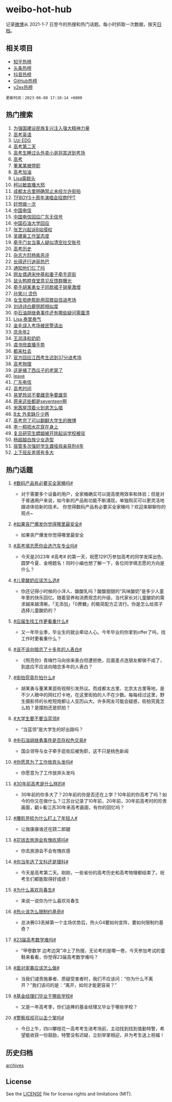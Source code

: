 # weibo-hot-hub

记录[微博](https://www.weibo.com)从 2021-1-7 日至今的热搜和热门话题。每小时抓取一次数据，按天[归档](archives)。

## 相关项目

- [知乎热榜](https://github.com/lonnyzhang423/zhihu-hot-hub)
- [头条热榜](https://github.com/lonnyzhang423/toutiao-hot-hub)
- [抖音热榜](https://github.com/lonnyzhang423/douyin-hot-hub)
- [GitHub热榜](https://github.com/lonnyzhang423/github-hot-hub)
- [v2ex热榜](https://github.com/lonnyzhang423/v2ex-hot-hub)


`更新时间：2023-06-08 17:10:14 +0800`

## 热门搜索

1. [为强国建设民族复兴注入强大精神力量](https://m.weibo.cn/search?containerid=100103type%3D1%26t%3D10%26q%3D%23%E4%B8%BA%E5%BC%BA%E5%9B%BD%E5%BB%BA%E8%AE%BE%E6%B0%91%E6%97%8F%E5%A4%8D%E5%85%B4%E6%B3%A8%E5%85%A5%E5%BC%BA%E5%A4%A7%E7%B2%BE%E7%A5%9E%E5%8A%9B%E9%87%8F%23&stream_entry_id=51&isnewpage=1&extparam=seat%3D1%26pos%3D0%26dgr%3D0%26cate%3D10103%26c_type%3D51%26stream_entry_id%3D51%26filter_type%3Drealtimehot%26display_time%3D1686215412%26pre_seqid%3D168621541287406413188&luicode=10000011&lfid=106003type%253D25%2526t%253D3%2526disable_hot%253D1%2526filter_type%253Drealtimehot)
1. [高考英语](https://m.weibo.cn/search?containerid=100103type%3D1%26t%3D10%26q%3D%E9%AB%98%E8%80%83%E8%8B%B1%E8%AF%AD&stream_entry_id=31&isnewpage=1&extparam=seat%3D1%26realpos%3D1%26band_rank%3D1%26cate%3D5001%26stream_entry_id%3D31%26dgr%3D0%26lcate%3D5001%26pos%3D0%26q%3D%25E9%25AB%2598%25E8%2580%2583%25E8%258B%25B1%25E8%25AF%25AD%26flag%3D1%26filter_type%3Drealtimehot%26c_type%3D31%26display_time%3D1686215412%26pre_seqid%3D168621541287406413188&luicode=10000011&lfid=106003type%253D25%2526t%253D3%2526disable_hot%253D1%2526filter_type%253Drealtimehot)
1. [Uzi EDG](https://m.weibo.cn/search?containerid=100103type%3D1%26t%3D10%26q%3DUzi+EDG&stream_entry_id=31&isnewpage=1&extparam=seat%3D1%26realpos%3D2%26band_rank%3D2%26cate%3D5001%26stream_entry_id%3D31%26dgr%3D0%26lcate%3D5001%26pos%3D1%26q%3DUzi%2520EDG%26flag%3D1%26filter_type%3Drealtimehot%26c_type%3D31%26display_time%3D1686215412%26pre_seqid%3D168621541287406413188&luicode=10000011&lfid=106003type%253D25%2526t%253D3%2526disable_hot%253D1%2526filter_type%253Drealtimehot)
1. [高考第二天](https://m.weibo.cn/search?containerid=100103type%3D1%26t%3D10%26q%3D%23%E9%AB%98%E8%80%83%E7%AC%AC%E4%BA%8C%E5%A4%A9%23&stream_entry_id=31&isnewpage=1&extparam=seat%3D1%26realpos%3D3%26band_rank%3D3%26cate%3D5001%26stream_entry_id%3D31%26dgr%3D0%26lcate%3D5001%26pos%3D2%26q%3D%2523%25E9%25AB%2598%25E8%2580%2583%25E7%25AC%25AC%25E4%25BA%258C%25E5%25A4%25A9%2523%26flag%3D16%26filter_type%3Drealtimehot%26c_type%3D31%26display_time%3D1686215412%26pre_seqid%3D168621541287406413188&luicode=10000011&lfid=106003type%253D25%2526t%253D3%2526disable_hot%253D1%2526filter_type%253Drealtimehot)
1. [高考生睡过头外卖小哥将其送到考场](https://m.weibo.cn/search?containerid=100103type%3D1%26t%3D10%26q%3D%23%E9%AB%98%E8%80%83%E7%94%9F%E7%9D%A1%E8%BF%87%E5%A4%B4%E5%A4%96%E5%8D%96%E5%B0%8F%E5%93%A5%E5%B0%86%E5%85%B6%E9%80%81%E5%88%B0%E8%80%83%E5%9C%BA%23&stream_entry_id=31&isnewpage=1&extparam=seat%3D1%26realpos%3D4%26band_rank%3D4%26cate%3D5001%26stream_entry_id%3D31%26dgr%3D0%26lcate%3D5001%26pos%3D3%26q%3D%2523%25E9%25AB%2598%25E8%2580%2583%25E7%2594%259F%25E7%259D%25A1%25E8%25BF%2587%25E5%25A4%25B4%25E5%25A4%2596%25E5%258D%2596%25E5%25B0%258F%25E5%2593%25A5%25E5%25B0%2586%25E5%2585%25B6%25E9%2580%2581%25E5%2588%25B0%25E8%2580%2583%25E5%259C%25BA%2523%26flag%3D0%26filter_type%3Drealtimehot%26c_type%3D31%26display_time%3D1686215412%26pre_seqid%3D168621541287406413188&luicode=10000011&lfid=106003type%253D25%2526t%253D3%2526disable_hot%253D1%2526filter_type%253Drealtimehot)
1. [高考](https://m.weibo.cn/search?containerid=100103type%3D1%26t%3D10%26q%3D%E9%AB%98%E8%80%83&stream_entry_id=31&isnewpage=1&extparam=seat%3D1%26realpos%3D5%26band_rank%3D5%26cate%3D5001%26stream_entry_id%3D31%26dgr%3D0%26lcate%3D5001%26pos%3D4%26q%3D%25E9%25AB%2598%25E8%2580%2583%26flag%3D0%26filter_type%3Drealtimehot%26c_type%3D31%26display_time%3D1686215412%26pre_seqid%3D168621541287406413188&luicode=10000011&lfid=106003type%253D25%2526t%253D3%2526disable_hot%253D1%2526filter_type%253Drealtimehot)
1. [董某某被停职](https://m.weibo.cn/search?containerid=100103type%3D1%26t%3D10%26q%3D%23%E8%91%A3%E6%9F%90%E6%9F%90%E8%A2%AB%E5%81%9C%E8%81%8C%23&stream_entry_id=31&isnewpage=1&extparam=seat%3D1%26realpos%3D6%26band_rank%3D6%26cate%3D5001%26stream_entry_id%3D31%26dgr%3D0%26lcate%3D5001%26pos%3D5%26q%3D%2523%25E8%2591%25A3%25E6%259F%2590%25E6%259F%2590%25E8%25A2%25AB%25E5%2581%259C%25E8%2581%258C%2523%26flag%3D16%26filter_type%3Drealtimehot%26c_type%3D31%26display_time%3D1686215412%26pre_seqid%3D168621541287406413188&luicode=10000011&lfid=106003type%253D25%2526t%253D3%2526disable_hot%253D1%2526filter_type%253Drealtimehot)
1. [高考加油](https://m.weibo.cn/search?containerid=100103type%3D1%26t%3D10%26q%3D%23%E9%AB%98%E8%80%83%E5%8A%A0%E6%B2%B9%23&stream_entry_id=31&isnewpage=1&extparam=seat%3D1%26pos%3D6%26band_rank%3D7%26cate%3D5001%26topic_ad%3D1%26dgr%3D0%26filter_type%3Drealtimehot%26lcate%3D5001%26is_ad_pos%3D1%26c_type%3D31%26adid%3D191757%26q%3D%2523%25E9%25AB%2598%25E8%2580%2583%25E5%258A%25A0%25E6%25B2%25B9%2523%26stream_entry_id%3D31%26display_time%3D1686215412%26pre_seqid%3D168621541287406413188&luicode=10000011&lfid=106003type%253D25%2526t%253D3%2526disable_hot%253D1%2526filter_type%253Drealtimehot)
1. [Lisa露额头](https://m.weibo.cn/search?containerid=100103type%3D1%26t%3D10%26q%3DLisa%E9%9C%B2%E9%A2%9D%E5%A4%B4&stream_entry_id=31&isnewpage=1&extparam=seat%3D1%26realpos%3D7%26band_rank%3D7%26cate%3D5001%26stream_entry_id%3D31%26dgr%3D0%26lcate%3D5001%26pos%3D7%26q%3DLisa%25E9%259C%25B2%25E9%25A2%259D%25E5%25A4%25B4%26flag%3D2%26filter_type%3Drealtimehot%26c_type%3D31%26display_time%3D1686215412%26pre_seqid%3D168621541287406413188&luicode=10000011&lfid=106003type%253D25%2526t%253D3%2526disable_hot%253D1%2526filter_type%253Drealtimehot)
1. [柯以敏直播大怒](https://m.weibo.cn/search?containerid=100103type%3D1%26t%3D10%26q%3D%23%E6%9F%AF%E4%BB%A5%E6%95%8F%E7%9B%B4%E6%92%AD%E5%A4%A7%E6%80%92%23&stream_entry_id=31&isnewpage=1&extparam=seat%3D1%26realpos%3D8%26band_rank%3D8%26cate%3D5001%26stream_entry_id%3D31%26dgr%3D0%26lcate%3D5001%26pos%3D8%26q%3D%2523%25E6%259F%25AF%25E4%25BB%25A5%25E6%2595%258F%25E7%259B%25B4%25E6%2592%25AD%25E5%25A4%25A7%25E6%2580%2592%2523%26flag%3D2%26filter_type%3Drealtimehot%26c_type%3D31%26display_time%3D1686215412%26pre_seqid%3D168621541287406413188&luicode=10000011&lfid=106003type%253D25%2526t%253D3%2526disable_hot%253D1%2526filter_type%253Drealtimehot)
1. [成都太古里明确禁止未经允许街拍](https://m.weibo.cn/search?containerid=100103type%3D1%26t%3D10%26q%3D%23%E6%88%90%E9%83%BD%E5%A4%AA%E5%8F%A4%E9%87%8C%E6%98%8E%E7%A1%AE%E7%A6%81%E6%AD%A2%E6%9C%AA%E7%BB%8F%E5%85%81%E8%AE%B8%E8%A1%97%E6%8B%8D%23&stream_entry_id=31&isnewpage=1&extparam=seat%3D1%26realpos%3D9%26band_rank%3D9%26cate%3D5001%26stream_entry_id%3D31%26dgr%3D0%26lcate%3D5001%26pos%3D9%26q%3D%2523%25E6%2588%2590%25E9%2583%25BD%25E5%25A4%25AA%25E5%258F%25A4%25E9%2587%258C%25E6%2598%258E%25E7%25A1%25AE%25E7%25A6%2581%25E6%25AD%25A2%25E6%259C%25AA%25E7%25BB%258F%25E5%2585%2581%25E8%25AE%25B8%25E8%25A1%2597%25E6%258B%258D%2523%26flag%3D2%26filter_type%3Drealtimehot%26c_type%3D31%26display_time%3D1686215412%26pre_seqid%3D168621541287406413188&luicode=10000011&lfid=106003type%253D25%2526t%253D3%2526disable_hot%253D1%2526filter_type%253Drealtimehot)
1. [TFBOYS十周年演唱会招商PPT](https://m.weibo.cn/search?containerid=100103type%3D1%26t%3D10%26q%3D%23TFBOYS%E5%8D%81%E5%91%A8%E5%B9%B4%E6%BC%94%E5%94%B1%E4%BC%9A%E6%8B%9B%E5%95%86PPT%23&stream_entry_id=31&isnewpage=1&extparam=seat%3D1%26realpos%3D10%26band_rank%3D10%26cate%3D5001%26stream_entry_id%3D31%26dgr%3D0%26lcate%3D5001%26pos%3D10%26q%3D%2523TFBOYS%25E5%258D%2581%25E5%2591%25A8%25E5%25B9%25B4%25E6%25BC%2594%25E5%2594%25B1%25E4%25BC%259A%25E6%258B%259B%25E5%2595%2586PPT%2523%26flag%3D2%26filter_type%3Drealtimehot%26c_type%3D31%26display_time%3D1686215412%26pre_seqid%3D168621541287406413188&luicode=10000011&lfid=106003type%253D25%2526t%253D3%2526disable_hot%253D1%2526filter_type%253Drealtimehot)
1. [好想做一次](https://m.weibo.cn/search?containerid=100103type%3D1%26t%3D10%26q%3D%E5%A5%BD%E6%83%B3%E5%81%9A%E4%B8%80%E6%AC%A1&stream_entry_id=31&isnewpage=1&extparam=seat%3D1%26realpos%3D11%26band_rank%3D11%26cate%3D5001%26stream_entry_id%3D31%26dgr%3D0%26lcate%3D5001%26pos%3D11%26q%3D%25E5%25A5%25BD%25E6%2583%25B3%25E5%2581%259A%25E4%25B8%2580%25E6%25AC%25A1%26flag%3D1%26filter_type%3Drealtimehot%26c_type%3D31%26display_time%3D1686215412%26pre_seqid%3D168621541287406413188&luicode=10000011&lfid=106003type%253D25%2526t%253D3%2526disable_hot%253D1%2526filter_type%253Drealtimehot)
1. [中国电信](https://m.weibo.cn/search?containerid=100103type%3D1%26t%3D10%26q%3D%E4%B8%AD%E5%9B%BD%E7%94%B5%E4%BF%A1&stream_entry_id=31&isnewpage=1&extparam=seat%3D1%26realpos%3D12%26band_rank%3D12%26cate%3D5001%26stream_entry_id%3D31%26dgr%3D0%26lcate%3D5001%26pos%3D12%26q%3D%25E4%25B8%25AD%25E5%259B%25BD%25E7%2594%25B5%25E4%25BF%25A1%26flag%3D2%26filter_type%3Drealtimehot%26c_type%3D31%26display_time%3D1686215412%26pre_seqid%3D168621541287406413188&luicode=10000011&lfid=106003type%253D25%2526t%253D3%2526disable_hot%253D1%2526filter_type%253Drealtimehot)
1. [中国电信回应广东无信号](https://m.weibo.cn/search?containerid=100103type%3D1%26t%3D10%26q%3D%23%E4%B8%AD%E5%9B%BD%E7%94%B5%E4%BF%A1%E5%9B%9E%E5%BA%94%E5%B9%BF%E4%B8%9C%E6%97%A0%E4%BF%A1%E5%8F%B7%23&stream_entry_id=31&isnewpage=1&extparam=seat%3D1%26realpos%3D13%26band_rank%3D13%26cate%3D5001%26stream_entry_id%3D31%26dgr%3D0%26lcate%3D5001%26pos%3D13%26q%3D%2523%25E4%25B8%25AD%25E5%259B%25BD%25E7%2594%25B5%25E4%25BF%25A1%25E5%259B%259E%25E5%25BA%2594%25E5%25B9%25BF%25E4%25B8%259C%25E6%2597%25A0%25E4%25BF%25A1%25E5%258F%25B7%2523%26flag%3D1%26filter_type%3Drealtimehot%26c_type%3D31%26display_time%3D1686215412%26pre_seqid%3D168621541287406413188&luicode=10000011&lfid=106003type%253D25%2526t%253D3%2526disable_hot%253D1%2526filter_type%253Drealtimehot)
1. [中国石油大学回应](https://m.weibo.cn/search?containerid=100103type%3D1%26t%3D10%26q%3D%23%E4%B8%AD%E5%9B%BD%E7%9F%B3%E6%B2%B9%E5%A4%A7%E5%AD%A6%E5%9B%9E%E5%BA%94%23&stream_entry_id=31&isnewpage=1&extparam=seat%3D1%26realpos%3D14%26band_rank%3D14%26cate%3D5001%26stream_entry_id%3D31%26dgr%3D0%26lcate%3D5001%26pos%3D14%26q%3D%2523%25E4%25B8%25AD%25E5%259B%25BD%25E7%259F%25B3%25E6%25B2%25B9%25E5%25A4%25A7%25E5%25AD%25A6%25E5%259B%259E%25E5%25BA%2594%2523%26flag%3D0%26filter_type%3Drealtimehot%26c_type%3D31%26display_time%3D1686215412%26pre_seqid%3D168621541287406413188&luicode=10000011&lfid=106003type%253D25%2526t%253D3%2526disable_hot%253D1%2526filter_type%253Drealtimehot)
1. [张艺兴起诉B站侵权](https://m.weibo.cn/search?containerid=100103type%3D1%26t%3D10%26q%3D%23%E5%BC%A0%E8%89%BA%E5%85%B4%E8%B5%B7%E8%AF%89B%E7%AB%99%E4%BE%B5%E6%9D%83%23&stream_entry_id=31&isnewpage=1&extparam=seat%3D1%26realpos%3D15%26band_rank%3D15%26cate%3D5001%26stream_entry_id%3D31%26dgr%3D0%26lcate%3D5001%26pos%3D15%26q%3D%2523%25E5%25BC%25A0%25E8%2589%25BA%25E5%2585%25B4%25E8%25B5%25B7%25E8%25AF%2589B%25E7%25AB%2599%25E4%25BE%25B5%25E6%259D%2583%2523%26flag%3D0%26filter_type%3Drealtimehot%26c_type%3D31%26display_time%3D1686215412%26pre_seqid%3D168621541287406413188&luicode=10000011&lfid=106003type%253D25%2526t%253D3%2526disable_hot%253D1%2526filter_type%253Drealtimehot)
1. [吴建豪工作室态度](https://m.weibo.cn/search?containerid=100103type%3D1%26t%3D10%26q%3D%23%E5%90%B4%E5%BB%BA%E8%B1%AA%E5%B7%A5%E4%BD%9C%E5%AE%A4%E6%80%81%E5%BA%A6%23&stream_entry_id=31&isnewpage=1&extparam=seat%3D1%26realpos%3D16%26band_rank%3D16%26cate%3D5001%26stream_entry_id%3D31%26dgr%3D0%26lcate%3D5001%26pos%3D16%26q%3D%2523%25E5%2590%25B4%25E5%25BB%25BA%25E8%25B1%25AA%25E5%25B7%25A5%25E4%25BD%259C%25E5%25AE%25A4%25E6%2580%2581%25E5%25BA%25A6%2523%26flag%3D2%26filter_type%3Drealtimehot%26c_type%3D31%26display_time%3D1686215412%26pre_seqid%3D168621541287406413188&luicode=10000011&lfid=106003type%253D25%2526t%253D3%2526disable_hot%253D1%2526filter_type%253Drealtimehot)
1. [牵手门女当事人疑似清空社交账号](https://m.weibo.cn/search?containerid=100103type%3D1%26t%3D10%26q%3D%23%E7%89%B5%E6%89%8B%E9%97%A8%E5%A5%B3%E5%BD%93%E4%BA%8B%E4%BA%BA%E7%96%91%E4%BC%BC%E6%B8%85%E7%A9%BA%E7%A4%BE%E4%BA%A4%E8%B4%A6%E5%8F%B7%23&stream_entry_id=31&isnewpage=1&extparam=seat%3D1%26realpos%3D17%26band_rank%3D17%26cate%3D5001%26stream_entry_id%3D31%26dgr%3D0%26lcate%3D5001%26pos%3D17%26q%3D%2523%25E7%2589%25B5%25E6%2589%258B%25E9%2597%25A8%25E5%25A5%25B3%25E5%25BD%2593%25E4%25BA%258B%25E4%25BA%25BA%25E7%2596%2591%25E4%25BC%25BC%25E6%25B8%2585%25E7%25A9%25BA%25E7%25A4%25BE%25E4%25BA%25A4%25E8%25B4%25A6%25E5%258F%25B7%2523%26flag%3D1%26filter_type%3Drealtimehot%26c_type%3D31%26display_time%3D1686215412%26pre_seqid%3D168621541287406413188&luicode=10000011&lfid=106003type%253D25%2526t%253D3%2526disable_hot%253D1%2526filter_type%253Drealtimehot)
1. [高考历史](https://m.weibo.cn/search?containerid=100103type%3D1%26t%3D10%26q%3D%E9%AB%98%E8%80%83%E5%8E%86%E5%8F%B2&stream_entry_id=31&isnewpage=1&extparam=seat%3D1%26realpos%3D18%26band_rank%3D18%26cate%3D5001%26stream_entry_id%3D31%26dgr%3D0%26lcate%3D5001%26pos%3D18%26q%3D%25E9%25AB%2598%25E8%2580%2583%25E5%258E%2586%25E5%258F%25B2%26flag%3D2%26filter_type%3Drealtimehot%26c_type%3D31%26display_time%3D1686215412%26pre_seqid%3D168621541287406413188&luicode=10000011&lfid=106003type%253D25%2526t%253D3%2526disable_hot%253D1%2526filter_type%253Drealtimehot)
1. [杂志方怼杨紫恶评](https://m.weibo.cn/search?containerid=100103type%3D1%26t%3D10%26q%3D%23%E6%9D%82%E5%BF%97%E6%96%B9%E6%80%BC%E6%9D%A8%E7%B4%AB%E6%81%B6%E8%AF%84%23&stream_entry_id=31&isnewpage=1&extparam=seat%3D1%26realpos%3D19%26band_rank%3D19%26cate%3D5001%26stream_entry_id%3D31%26dgr%3D0%26lcate%3D5001%26pos%3D19%26q%3D%2523%25E6%259D%2582%25E5%25BF%2597%25E6%2596%25B9%25E6%2580%25BC%25E6%259D%25A8%25E7%25B4%25AB%25E6%2581%25B6%25E8%25AF%2584%2523%26flag%3D1%26filter_type%3Drealtimehot%26c_type%3D31%26display_time%3D1686215412%26pre_seqid%3D168621541287406413188&luicode=10000011&lfid=106003type%253D25%2526t%253D3%2526disable_hot%253D1%2526filter_type%253Drealtimehot)
1. [长得还行迪丽热巴](https://m.weibo.cn/search?containerid=100103type%3D1%26t%3D10%26q%3D%23%E9%95%BF%E5%BE%97%E8%BF%98%E8%A1%8C%E8%BF%AA%E4%B8%BD%E7%83%AD%E5%B7%B4%23&stream_entry_id=31&isnewpage=1&extparam=seat%3D1%26realpos%3D20%26band_rank%3D20%26cate%3D5001%26stream_entry_id%3D31%26dgr%3D0%26lcate%3D5001%26pos%3D20%26q%3D%2523%25E9%2595%25BF%25E5%25BE%2597%25E8%25BF%2598%25E8%25A1%258C%25E8%25BF%25AA%25E4%25B8%25BD%25E7%2583%25AD%25E5%25B7%25B4%2523%26flag%3D2%26filter_type%3Drealtimehot%26c_type%3D31%26display_time%3D1686215412%26pre_seqid%3D168621541287406413188&luicode=10000011&lfid=106003type%253D25%2526t%253D3%2526disable_hot%253D1%2526filter_type%253Drealtimehot)
1. [通知他们仨了吗](https://m.weibo.cn/search?containerid=100103type%3D1%26t%3D10%26q%3D%23%E9%80%9A%E7%9F%A5%E4%BB%96%E4%BB%AC%E4%BB%A8%E4%BA%86%E5%90%97%23&stream_entry_id=31&isnewpage=1&extparam=seat%3D1%26realpos%3D21%26band_rank%3D21%26cate%3D5001%26stream_entry_id%3D31%26dgr%3D0%26lcate%3D5001%26pos%3D21%26q%3D%2523%25E9%2580%259A%25E7%259F%25A5%25E4%25BB%2596%25E4%25BB%25AC%25E4%25BB%25A8%25E4%25BA%2586%25E5%2590%2597%2523%26flag%3D1%26filter_type%3Drealtimehot%26c_type%3D31%26display_time%3D1686215412%26pre_seqid%3D168621541287406413188&luicode=10000011&lfid=106003type%253D25%2526t%253D3%2526disable_hot%253D1%2526filter_type%253Drealtimehot)
1. [网友偶遇宋仲基和妻子牵手逛街](https://m.weibo.cn/search?containerid=100103type%3D1%26t%3D10%26q%3D%23%E7%BD%91%E5%8F%8B%E5%81%B6%E9%81%87%E5%AE%8B%E4%BB%B2%E5%9F%BA%E5%92%8C%E5%A6%BB%E5%AD%90%E7%89%B5%E6%89%8B%E9%80%9B%E8%A1%97%23&stream_entry_id=31&isnewpage=1&extparam=seat%3D1%26realpos%3D22%26band_rank%3D22%26cate%3D5001%26stream_entry_id%3D31%26dgr%3D0%26lcate%3D5001%26pos%3D22%26q%3D%2523%25E7%25BD%2591%25E5%258F%258B%25E5%2581%25B6%25E9%2581%2587%25E5%25AE%258B%25E4%25BB%25B2%25E5%259F%25BA%25E5%2592%258C%25E5%25A6%25BB%25E5%25AD%2590%25E7%2589%25B5%25E6%2589%258B%25E9%2580%259B%25E8%25A1%2597%2523%26flag%3D0%26filter_type%3Drealtimehot%26c_type%3D31%26display_time%3D1686215412%26pre_seqid%3D168621541287406413188&luicode=10000011&lfid=106003type%253D25%2526t%253D3%2526disable_hot%253D1%2526filter_type%253Drealtimehot)
1. [鼠头鸭脖食堂意见反馈群曝光](https://m.weibo.cn/search?containerid=100103type%3D1%26t%3D10%26q%3D%23%E9%BC%A0%E5%A4%B4%E9%B8%AD%E8%84%96%E9%A3%9F%E5%A0%82%E6%84%8F%E8%A7%81%E5%8F%8D%E9%A6%88%E7%BE%A4%E6%9B%9D%E5%85%89%23&stream_entry_id=31&isnewpage=1&extparam=seat%3D1%26realpos%3D23%26band_rank%3D23%26cate%3D5001%26stream_entry_id%3D31%26dgr%3D0%26lcate%3D5001%26pos%3D23%26q%3D%2523%25E9%25BC%25A0%25E5%25A4%25B4%25E9%25B8%25AD%25E8%2584%2596%25E9%25A3%259F%25E5%25A0%2582%25E6%2584%258F%25E8%25A7%2581%25E5%258F%258D%25E9%25A6%2588%25E7%25BE%25A4%25E6%259B%259D%25E5%2585%2589%2523%26flag%3D0%26filter_type%3Drealtimehot%26c_type%3D31%26display_time%3D1686215412%26pre_seqid%3D168621541287406413188&luicode=10000011&lfid=106003type%253D25%2526t%253D3%2526disable_hot%253D1%2526filter_type%253Drealtimehot)
1. [牵手胡某勇女子同款裙子销量激增](https://m.weibo.cn/search?containerid=100103type%3D1%26t%3D10%26q%3D%23%E7%89%B5%E6%89%8B%E8%83%A1%E6%9F%90%E5%8B%87%E5%A5%B3%E5%AD%90%E5%90%8C%E6%AC%BE%E8%A3%99%E5%AD%90%E9%94%80%E9%87%8F%E6%BF%80%E5%A2%9E%23&stream_entry_id=31&isnewpage=1&extparam=seat%3D1%26realpos%3D24%26band_rank%3D24%26cate%3D5001%26stream_entry_id%3D31%26dgr%3D0%26lcate%3D5001%26pos%3D24%26q%3D%2523%25E7%2589%25B5%25E6%2589%258B%25E8%2583%25A1%25E6%259F%2590%25E5%258B%2587%25E5%25A5%25B3%25E5%25AD%2590%25E5%2590%258C%25E6%25AC%25BE%25E8%25A3%2599%25E5%25AD%2590%25E9%2594%2580%25E9%2587%258F%25E6%25BF%2580%25E5%25A2%259E%2523%26flag%3D0%26filter_type%3Drealtimehot%26c_type%3D31%26display_time%3D1686215412%26pre_seqid%3D168621541287406413188&luicode=10000011&lfid=106003type%253D25%2526t%253D3%2526disable_hot%253D1%2526filter_type%253Drealtimehot)
1. [孙笑川 烫伤](https://m.weibo.cn/search?containerid=100103type%3D1%26t%3D10%26q%3D%E5%AD%99%E7%AC%91%E5%B7%9D+%E7%83%AB%E4%BC%A4&stream_entry_id=31&isnewpage=1&extparam=seat%3D1%26realpos%3D25%26band_rank%3D25%26cate%3D5001%26stream_entry_id%3D31%26dgr%3D0%26lcate%3D5001%26pos%3D25%26q%3D%25E5%25AD%2599%25E7%25AC%2591%25E5%25B7%259D%2520%25E7%2583%25AB%25E4%25BC%25A4%26flag%3D1%26filter_type%3Drealtimehot%26c_type%3D31%26display_time%3D1686215412%26pre_seqid%3D168621541287406413188&luicode=10000011&lfid=106003type%253D25%2526t%253D3%2526disable_hot%253D1%2526filter_type%253Drealtimehot)
1. [女生拒绝帮助用双膝自信进考场](https://m.weibo.cn/search?containerid=100103type%3D1%26t%3D10%26q%3D%23%E5%A5%B3%E7%94%9F%E6%8B%92%E7%BB%9D%E5%B8%AE%E5%8A%A9%E7%94%A8%E5%8F%8C%E8%86%9D%E8%87%AA%E4%BF%A1%E8%BF%9B%E8%80%83%E5%9C%BA%23&stream_entry_id=31&isnewpage=1&extparam=seat%3D1%26realpos%3D26%26band_rank%3D26%26cate%3D5001%26stream_entry_id%3D31%26dgr%3D0%26lcate%3D5001%26pos%3D26%26q%3D%2523%25E5%25A5%25B3%25E7%2594%259F%25E6%258B%2592%25E7%25BB%259D%25E5%25B8%25AE%25E5%258A%25A9%25E7%2594%25A8%25E5%258F%258C%25E8%2586%259D%25E8%2587%25AA%25E4%25BF%25A1%25E8%25BF%259B%25E8%2580%2583%25E5%259C%25BA%2523%26flag%3D1%26filter_type%3Drealtimehot%26c_type%3D31%26display_time%3D1686215412%26pre_seqid%3D168621541287406413188&luicode=10000011&lfid=106003type%253D25%2526t%253D3%2526disable_hot%253D1%2526filter_type%253Drealtimehot)
1. [刘诗诗白鹿侧颜相似度](https://m.weibo.cn/search?containerid=100103type%3D1%26t%3D10%26q%3D%23%E5%88%98%E8%AF%97%E8%AF%97%E7%99%BD%E9%B9%BF%E4%BE%A7%E9%A2%9C%E7%9B%B8%E4%BC%BC%E5%BA%A6%23&stream_entry_id=31&isnewpage=1&extparam=seat%3D1%26realpos%3D27%26band_rank%3D27%26cate%3D5001%26stream_entry_id%3D31%26dgr%3D0%26lcate%3D5001%26pos%3D27%26q%3D%2523%25E5%2588%2598%25E8%25AF%2597%25E8%25AF%2597%25E7%2599%25BD%25E9%25B9%25BF%25E4%25BE%25A7%25E9%25A2%259C%25E7%259B%25B8%25E4%25BC%25BC%25E5%25BA%25A6%2523%26flag%3D1%26filter_type%3Drealtimehot%26c_type%3D31%26display_time%3D1686215412%26pre_seqid%3D168621541287406413188&luicode=10000011&lfid=106003type%253D25%2526t%253D3%2526disable_hot%253D1%2526filter_type%253Drealtimehot)
1. [中石油胡继勇事件还有哪些疑问需厘清](https://m.weibo.cn/search?containerid=100103type%3D1%26t%3D10%26q%3D%23%E4%B8%AD%E7%9F%B3%E6%B2%B9%E8%83%A1%E7%BB%A7%E5%8B%87%E4%BA%8B%E4%BB%B6%E8%BF%98%E6%9C%89%E5%93%AA%E4%BA%9B%E7%96%91%E9%97%AE%E9%9C%80%E5%8E%98%E6%B8%85%23&stream_entry_id=31&isnewpage=1&extparam=seat%3D1%26realpos%3D28%26band_rank%3D28%26cate%3D5001%26stream_entry_id%3D31%26dgr%3D0%26lcate%3D5001%26pos%3D28%26q%3D%2523%25E4%25B8%25AD%25E7%259F%25B3%25E6%25B2%25B9%25E8%2583%25A1%25E7%25BB%25A7%25E5%258B%2587%25E4%25BA%258B%25E4%25BB%25B6%25E8%25BF%2598%25E6%259C%2589%25E5%2593%25AA%25E4%25BA%259B%25E7%2596%2591%25E9%2597%25AE%25E9%259C%2580%25E5%258E%2598%25E6%25B8%2585%2523%26flag%3D1%26filter_type%3Drealtimehot%26c_type%3D31%26display_time%3D1686215412%26pre_seqid%3D168621541287406413188&luicode=10000011&lfid=106003type%253D25%2526t%253D3%2526disable_hot%253D1%2526filter_type%253Drealtimehot)
1. [Lisa 泰里泰气](https://m.weibo.cn/search?containerid=100103type%3D1%26t%3D10%26q%3DLisa+%E6%B3%B0%E9%87%8C%E6%B3%B0%E6%B0%94&stream_entry_id=31&isnewpage=1&extparam=seat%3D1%26realpos%3D29%26band_rank%3D29%26cate%3D5001%26stream_entry_id%3D31%26dgr%3D0%26lcate%3D5001%26pos%3D29%26q%3DLisa%2520%25E6%25B3%25B0%25E9%2587%258C%25E6%25B3%25B0%25E6%25B0%2594%26flag%3D1%26filter_type%3Drealtimehot%26c_type%3D31%26display_time%3D1686215412%26pre_seqid%3D168621541287406413188&luicode=10000011&lfid=106003type%253D25%2526t%253D3%2526disable_hot%253D1%2526filter_type%253Drealtimehot)
1. [金毛误入考场被民警请出](https://m.weibo.cn/search?containerid=100103type%3D1%26t%3D10%26q%3D%23%E9%87%91%E6%AF%9B%E8%AF%AF%E5%85%A5%E8%80%83%E5%9C%BA%E8%A2%AB%E6%B0%91%E8%AD%A6%E8%AF%B7%E5%87%BA%23&stream_entry_id=31&isnewpage=1&extparam=seat%3D1%26realpos%3D30%26band_rank%3D30%26cate%3D5001%26stream_entry_id%3D31%26dgr%3D0%26lcate%3D5001%26pos%3D30%26q%3D%2523%25E9%2587%2591%25E6%25AF%259B%25E8%25AF%25AF%25E5%2585%25A5%25E8%2580%2583%25E5%259C%25BA%25E8%25A2%25AB%25E6%25B0%2591%25E8%25AD%25A6%25E8%25AF%25B7%25E5%2587%25BA%2523%26flag%3D0%26filter_type%3Drealtimehot%26c_type%3D31%26display_time%3D1686215412%26pre_seqid%3D168621541287406413188&luicode=10000011&lfid=106003type%253D25%2526t%253D3%2526disable_hot%253D1%2526filter_type%253Drealtimehot)
1. [庆余年2](https://m.weibo.cn/search?containerid=100103type%3D1%26t%3D10%26q%3D%23%E5%BA%86%E4%BD%99%E5%B9%B42%23&stream_entry_id=31&isnewpage=1&extparam=seat%3D1%26realpos%3D31%26band_rank%3D31%26cate%3D5001%26stream_entry_id%3D31%26dgr%3D0%26lcate%3D5001%26pos%3D31%26q%3D%2523%25E5%25BA%2586%25E4%25BD%2599%25E5%25B9%25B42%2523%26flag%3D0%26filter_type%3Drealtimehot%26c_type%3D31%26display_time%3D1686215412%26pre_seqid%3D168621541287406413188&luicode=10000011&lfid=106003type%253D25%2526t%253D3%2526disable_hot%253D1%2526filter_type%253Drealtimehot)
1. [王润泽和奶奶](https://m.weibo.cn/search?containerid=100103type%3D1%26t%3D10%26q%3D%E7%8E%8B%E6%B6%A6%E6%B3%BD%E5%92%8C%E5%A5%B6%E5%A5%B6&stream_entry_id=31&isnewpage=1&extparam=seat%3D1%26realpos%3D32%26band_rank%3D32%26cate%3D5001%26stream_entry_id%3D31%26dgr%3D0%26lcate%3D5001%26pos%3D32%26q%3D%25E7%258E%258B%25E6%25B6%25A6%25E6%25B3%25BD%25E5%2592%258C%25E5%25A5%25B6%25E5%25A5%25B6%26flag%3D0%26filter_type%3Drealtimehot%26c_type%3D31%26display_time%3D1686215412%26pre_seqid%3D168621541287406413188&luicode=10000011&lfid=106003type%253D25%2526t%253D3%2526disable_hot%253D1%2526filter_type%253Drealtimehot)
1. [虞书欣直播手势](https://m.weibo.cn/search?containerid=100103type%3D1%26t%3D10%26q%3D%23%E8%99%9E%E4%B9%A6%E6%AC%A3%E7%9B%B4%E6%92%AD%E6%89%8B%E5%8A%BF%23&stream_entry_id=31&isnewpage=1&extparam=seat%3D1%26realpos%3D33%26band_rank%3D33%26cate%3D5001%26stream_entry_id%3D31%26dgr%3D0%26lcate%3D5001%26pos%3D33%26q%3D%2523%25E8%2599%259E%25E4%25B9%25A6%25E6%25AC%25A3%25E7%259B%25B4%25E6%2592%25AD%25E6%2589%258B%25E5%258A%25BF%2523%26flag%3D0%26filter_type%3Drealtimehot%26c_type%3D31%26display_time%3D1686215412%26pre_seqid%3D168621541287406413188&luicode=10000011&lfid=106003type%253D25%2526t%253D3%2526disable_hot%253D1%2526filter_type%253Drealtimehot)
1. [都来杜去](https://m.weibo.cn/search?containerid=100103type%3D1%26t%3D10%26q%3D%E9%83%BD%E6%9D%A5%E6%9D%9C%E5%8E%BB&stream_entry_id=31&isnewpage=1&extparam=seat%3D1%26realpos%3D34%26band_rank%3D34%26cate%3D5001%26stream_entry_id%3D31%26dgr%3D0%26lcate%3D5001%26pos%3D34%26q%3D%25E9%2583%25BD%25E6%259D%25A5%25E6%259D%259C%25E5%258E%25BB%26flag%3D0%26filter_type%3Drealtimehot%26c_type%3D31%26display_time%3D1686215412%26pre_seqid%3D168621541287406413188&luicode=10000011&lfid=106003type%253D25%2526t%253D3%2526disable_hot%253D1%2526filter_type%253Drealtimehot)
1. [官方回应江西考生迟到37分进考场](https://m.weibo.cn/search?containerid=100103type%3D1%26t%3D10%26q%3D%23%E5%AE%98%E6%96%B9%E5%9B%9E%E5%BA%94%E6%B1%9F%E8%A5%BF%E8%80%83%E7%94%9F%E8%BF%9F%E5%88%B037%E5%88%86%E8%BF%9B%E8%80%83%E5%9C%BA%23&stream_entry_id=31&isnewpage=1&extparam=seat%3D1%26realpos%3D35%26band_rank%3D35%26cate%3D5001%26stream_entry_id%3D31%26dgr%3D0%26lcate%3D5001%26pos%3D35%26q%3D%2523%25E5%25AE%2598%25E6%2596%25B9%25E5%259B%259E%25E5%25BA%2594%25E6%25B1%259F%25E8%25A5%25BF%25E8%2580%2583%25E7%2594%259F%25E8%25BF%259F%25E5%2588%25B037%25E5%2588%2586%25E8%25BF%259B%25E8%2580%2583%25E5%259C%25BA%2523%26flag%3D0%26filter_type%3Drealtimehot%26c_type%3D31%26display_time%3D1686215412%26pre_seqid%3D168621541287406413188&luicode=10000011&lfid=106003type%253D25%2526t%253D3%2526disable_hot%253D1%2526filter_type%253Drealtimehot)
1. [高考物理](https://m.weibo.cn/search?containerid=100103type%3D1%26t%3D10%26q%3D%E9%AB%98%E8%80%83%E7%89%A9%E7%90%86&stream_entry_id=31&isnewpage=1&extparam=seat%3D1%26realpos%3D36%26band_rank%3D36%26cate%3D5001%26stream_entry_id%3D31%26dgr%3D0%26lcate%3D5001%26pos%3D36%26q%3D%25E9%25AB%2598%25E8%2580%2583%25E7%2589%25A9%25E7%2590%2586%26flag%3D0%26filter_type%3Drealtimehot%26c_type%3D31%26display_time%3D1686215412%26pre_seqid%3D168621541287406413188&luicode=10000011&lfid=106003type%253D25%2526t%253D3%2526disable_hot%253D1%2526filter_type%253Drealtimehot)
1. [这是捅了西瓜子的老窝了](https://m.weibo.cn/search?containerid=100103type%3D1%26t%3D10%26q%3D%23%E8%BF%99%E6%98%AF%E6%8D%85%E4%BA%86%E8%A5%BF%E7%93%9C%E5%AD%90%E7%9A%84%E8%80%81%E7%AA%9D%E4%BA%86%23&stream_entry_id=31&isnewpage=1&extparam=seat%3D1%26realpos%3D37%26band_rank%3D37%26cate%3D5001%26stream_entry_id%3D31%26dgr%3D0%26lcate%3D5001%26pos%3D37%26q%3D%2523%25E8%25BF%2599%25E6%2598%25AF%25E6%258D%2585%25E4%25BA%2586%25E8%25A5%25BF%25E7%2593%259C%25E5%25AD%2590%25E7%259A%2584%25E8%2580%2581%25E7%25AA%259D%25E4%25BA%2586%2523%26flag%3D1%26filter_type%3Drealtimehot%26c_type%3D31%26display_time%3D1686215412%26pre_seqid%3D168621541287406413188&luicode=10000011&lfid=106003type%253D25%2526t%253D3%2526disable_hot%253D1%2526filter_type%253Drealtimehot)
1. [leave](https://m.weibo.cn/search?containerid=100103type%3D1%26t%3D10%26q%3Dleave&stream_entry_id=31&isnewpage=1&extparam=seat%3D1%26realpos%3D38%26band_rank%3D38%26cate%3D5001%26stream_entry_id%3D31%26dgr%3D0%26lcate%3D5001%26pos%3D38%26q%3Dleave%26flag%3D1%26filter_type%3Drealtimehot%26c_type%3D31%26display_time%3D1686215412%26pre_seqid%3D168621541287406413188&luicode=10000011&lfid=106003type%253D25%2526t%253D3%2526disable_hot%253D1%2526filter_type%253Drealtimehot)
1. [广东电信](https://m.weibo.cn/search?containerid=100103type%3D1%26t%3D10%26q%3D%E5%B9%BF%E4%B8%9C%E7%94%B5%E4%BF%A1&stream_entry_id=31&isnewpage=1&extparam=seat%3D1%26realpos%3D39%26band_rank%3D39%26cate%3D5001%26stream_entry_id%3D31%26dgr%3D0%26lcate%3D5001%26pos%3D39%26q%3D%25E5%25B9%25BF%25E4%25B8%259C%25E7%2594%25B5%25E4%25BF%25A1%26flag%3D0%26filter_type%3Drealtimehot%26c_type%3D31%26display_time%3D1686215412%26pre_seqid%3D168621541287406413188&luicode=10000011&lfid=106003type%253D25%2526t%253D3%2526disable_hot%253D1%2526filter_type%253Drealtimehot)
1. [高考时间](https://m.weibo.cn/search?containerid=100103type%3D1%26t%3D10%26q%3D%E9%AB%98%E8%80%83%E6%97%B6%E9%97%B4&stream_entry_id=31&isnewpage=1&extparam=seat%3D1%26realpos%3D40%26band_rank%3D40%26cate%3D5001%26stream_entry_id%3D31%26dgr%3D0%26lcate%3D5001%26pos%3D40%26q%3D%25E9%25AB%2598%25E8%2580%2583%25E6%2597%25B6%25E9%2597%25B4%26flag%3D1%26filter_type%3Drealtimehot%26c_type%3D31%26display_time%3D1686215412%26pre_seqid%3D168621541287406413188&luicode=10000011&lfid=106003type%253D25%2526t%253D3%2526disable_hot%253D1%2526filter_type%253Drealtimehot)
1. [易梦玲说不要雌竞争要雄竞](https://m.weibo.cn/search?containerid=100103type%3D1%26t%3D10%26q%3D%23%E6%98%93%E6%A2%A6%E7%8E%B2%E8%AF%B4%E4%B8%8D%E8%A6%81%E9%9B%8C%E7%AB%9E%E4%BA%89%E8%A6%81%E9%9B%84%E7%AB%9E%23&stream_entry_id=31&isnewpage=1&extparam=seat%3D1%26realpos%3D41%26band_rank%3D41%26cate%3D5001%26stream_entry_id%3D31%26dgr%3D0%26lcate%3D5001%26pos%3D41%26q%3D%2523%25E6%2598%2593%25E6%25A2%25A6%25E7%258E%25B2%25E8%25AF%25B4%25E4%25B8%258D%25E8%25A6%2581%25E9%259B%258C%25E7%25AB%259E%25E4%25BA%2589%25E8%25A6%2581%25E9%259B%2584%25E7%25AB%259E%2523%26flag%3D1%26filter_type%3Drealtimehot%26c_type%3D31%26display_time%3D1686215412%26pre_seqid%3D168621541287406413188&luicode=10000011&lfid=106003type%253D25%2526t%253D3%2526disable_hot%253D1%2526filter_type%253Drealtimehot)
1. [原来这些都是seventeen啊](https://m.weibo.cn/search?containerid=100103type%3D1%26t%3D10%26q%3D%23%E5%8E%9F%E6%9D%A5%E8%BF%99%E4%BA%9B%E9%83%BD%E6%98%AFseventeen%E5%95%8A%23&stream_entry_id=31&isnewpage=1&extparam=seat%3D1%26realpos%3D42%26band_rank%3D42%26cate%3D5001%26stream_entry_id%3D31%26dgr%3D0%26lcate%3D5001%26pos%3D42%26q%3D%2523%25E5%258E%259F%25E6%259D%25A5%25E8%25BF%2599%25E4%25BA%259B%25E9%2583%25BD%25E6%2598%25AFseventeen%25E5%2595%258A%2523%26flag%3D1%26filter_type%3Drealtimehot%26c_type%3D31%26display_time%3D1686215412%26pre_seqid%3D168621541287406413188&luicode=10000011&lfid=106003type%253D25%2526t%253D3%2526disable_hot%253D1%2526filter_type%253Drealtimehot)
1. [宋茜屋顶着火到底怎么唱](https://m.weibo.cn/search?containerid=100103type%3D1%26t%3D10%26q%3D%23%E5%AE%8B%E8%8C%9C%E5%B1%8B%E9%A1%B6%E7%9D%80%E7%81%AB%E5%88%B0%E5%BA%95%E6%80%8E%E4%B9%88%E5%94%B1%23&stream_entry_id=31&isnewpage=1&extparam=seat%3D1%26realpos%3D43%26band_rank%3D43%26cate%3D5001%26stream_entry_id%3D31%26dgr%3D0%26lcate%3D5001%26pos%3D43%26q%3D%2523%25E5%25AE%258B%25E8%258C%259C%25E5%25B1%258B%25E9%25A1%25B6%25E7%259D%2580%25E7%2581%25AB%25E5%2588%25B0%25E5%25BA%2595%25E6%2580%258E%25E4%25B9%2588%25E5%2594%25B1%2523%26flag%3D1%26filter_type%3Drealtimehot%26c_type%3D31%26display_time%3D1686215412%26pre_seqid%3D168621541287406413188&luicode=10000011&lfid=106003type%253D25%2526t%253D3%2526disable_hot%253D1%2526filter_type%253Drealtimehot)
1. [B太 外卖缺斤少两](https://m.weibo.cn/search?containerid=100103type%3D1%26t%3D10%26q%3DB%E5%A4%AA+%E5%A4%96%E5%8D%96%E7%BC%BA%E6%96%A4%E5%B0%91%E4%B8%A4&stream_entry_id=31&isnewpage=1&extparam=seat%3D1%26realpos%3D44%26band_rank%3D44%26cate%3D5001%26stream_entry_id%3D31%26dgr%3D0%26lcate%3D5001%26pos%3D44%26q%3DB%25E5%25A4%25AA%2520%25E5%25A4%2596%25E5%258D%2596%25E7%25BC%25BA%25E6%2596%25A4%25E5%25B0%2591%25E4%25B8%25A4%26flag%3D1%26filter_type%3Drealtimehot%26c_type%3D31%26display_time%3D1686215412%26pre_seqid%3D168621541287406413188&luicode=10000011&lfid=106003type%253D25%2526t%253D3%2526disable_hot%253D1%2526filter_type%253Drealtimehot)
1. [高考完了可以翻翻大学生的微博](https://m.weibo.cn/search?containerid=100103type%3D1%26t%3D10%26q%3D%E9%AB%98%E8%80%83%E5%AE%8C%E4%BA%86%E5%8F%AF%E4%BB%A5%E7%BF%BB%E7%BF%BB%E5%A4%A7%E5%AD%A6%E7%94%9F%E7%9A%84%E5%BE%AE%E5%8D%9A&stream_entry_id=31&isnewpage=1&extparam=seat%3D1%26realpos%3D45%26band_rank%3D45%26cate%3D5001%26stream_entry_id%3D31%26dgr%3D0%26lcate%3D5001%26pos%3D45%26q%3D%25E9%25AB%2598%25E8%2580%2583%25E5%25AE%258C%25E4%25BA%2586%25E5%258F%25AF%25E4%25BB%25A5%25E7%25BF%25BB%25E7%25BF%25BB%25E5%25A4%25A7%25E5%25AD%25A6%25E7%2594%259F%25E7%259A%2584%25E5%25BE%25AE%25E5%258D%259A%26flag%3D0%26filter_type%3Drealtimehot%26c_type%3D31%26display_time%3D1686215412%26pre_seqid%3D168621541287406413188&luicode=10000011&lfid=106003type%253D25%2526t%253D3%2526disable_hot%253D1%2526filter_type%253Drealtimehot)
1. [李一桐把水花穿在身上](https://m.weibo.cn/search?containerid=100103type%3D1%26t%3D10%26q%3D%23%E6%9D%8E%E4%B8%80%E6%A1%90%E6%8A%8A%E6%B0%B4%E8%8A%B1%E7%A9%BF%E5%9C%A8%E8%BA%AB%E4%B8%8A%23&stream_entry_id=31&isnewpage=1&extparam=seat%3D1%26realpos%3D46%26band_rank%3D46%26cate%3D5001%26stream_entry_id%3D31%26dgr%3D0%26lcate%3D5001%26pos%3D46%26q%3D%2523%25E6%259D%258E%25E4%25B8%2580%25E6%25A1%2590%25E6%258A%258A%25E6%25B0%25B4%25E8%258A%25B1%25E7%25A9%25BF%25E5%259C%25A8%25E8%25BA%25AB%25E4%25B8%258A%2523%26flag%3D0%26filter_type%3Drealtimehot%26c_type%3D31%26display_time%3D1686215412%26pre_seqid%3D168621541287406413188&luicode=10000011&lfid=106003type%253D25%2526t%253D3%2526disable_hot%253D1%2526filter_type%253Drealtimehot)
1. [复旦研究生嫖娼被开除起诉学校被驳](https://m.weibo.cn/search?containerid=100103type%3D1%26t%3D10%26q%3D%23%E5%A4%8D%E6%97%A6%E7%A0%94%E7%A9%B6%E7%94%9F%E5%AB%96%E5%A8%BC%E8%A2%AB%E5%BC%80%E9%99%A4%E8%B5%B7%E8%AF%89%E5%AD%A6%E6%A0%A1%E8%A2%AB%E9%A9%B3%23&stream_entry_id=31&isnewpage=1&extparam=seat%3D1%26realpos%3D47%26band_rank%3D47%26cate%3D5001%26stream_entry_id%3D31%26dgr%3D0%26lcate%3D5001%26pos%3D47%26q%3D%2523%25E5%25A4%258D%25E6%2597%25A6%25E7%25A0%2594%25E7%25A9%25B6%25E7%2594%259F%25E5%25AB%2596%25E5%25A8%25BC%25E8%25A2%25AB%25E5%25BC%2580%25E9%2599%25A4%25E8%25B5%25B7%25E8%25AF%2589%25E5%25AD%25A6%25E6%25A0%25A1%25E8%25A2%25AB%25E9%25A9%25B3%2523%26flag%3D0%26filter_type%3Drealtimehot%26c_type%3D31%26display_time%3D1686215412%26pre_seqid%3D168621541287406413188&luicode=10000011&lfid=106003type%253D25%2526t%253D3%2526disable_hot%253D1%2526filter_type%253Drealtimehot)
1. [杨超越白族少女造型](https://m.weibo.cn/search?containerid=100103type%3D1%26t%3D10%26q%3D%23%E6%9D%A8%E8%B6%85%E8%B6%8A%E7%99%BD%E6%97%8F%E5%B0%91%E5%A5%B3%E9%80%A0%E5%9E%8B%23&stream_entry_id=31&isnewpage=1&extparam=seat%3D1%26realpos%3D48%26band_rank%3D48%26cate%3D5001%26stream_entry_id%3D31%26dgr%3D0%26lcate%3D5001%26pos%3D48%26q%3D%2523%25E6%259D%25A8%25E8%25B6%2585%25E8%25B6%258A%25E7%2599%25BD%25E6%2597%258F%25E5%25B0%2591%25E5%25A5%25B3%25E9%2580%25A0%25E5%259E%258B%2523%26flag%3D1%26filter_type%3Drealtimehot%26c_type%3D31%26display_time%3D1686215412%26pre_seqid%3D168621541287406413188&luicode=10000011&lfid=106003type%253D25%2526t%253D3%2526disable_hot%253D1%2526filter_type%253Drealtimehot)
1. [宿管多次强奸学生聋哑母亲获刑4年](https://m.weibo.cn/search?containerid=100103type%3D1%26t%3D10%26q%3D%23%E5%AE%BF%E7%AE%A1%E5%A4%9A%E6%AC%A1%E5%BC%BA%E5%A5%B8%E5%AD%A6%E7%94%9F%E8%81%8B%E5%93%91%E6%AF%8D%E4%BA%B2%E8%8E%B7%E5%88%914%E5%B9%B4%23&stream_entry_id=31&isnewpage=1&extparam=seat%3D1%26realpos%3D49%26band_rank%3D49%26cate%3D5001%26stream_entry_id%3D31%26dgr%3D0%26lcate%3D5001%26pos%3D49%26q%3D%2523%25E5%25AE%25BF%25E7%25AE%25A1%25E5%25A4%259A%25E6%25AC%25A1%25E5%25BC%25BA%25E5%25A5%25B8%25E5%25AD%25A6%25E7%2594%259F%25E8%2581%258B%25E5%2593%2591%25E6%25AF%258D%25E4%25BA%25B2%25E8%258E%25B7%25E5%2588%25914%25E5%25B9%25B4%2523%26flag%3D0%26filter_type%3Drealtimehot%26c_type%3D31%26display_time%3D1686215412%26pre_seqid%3D168621541287406413188&luicode=10000011&lfid=106003type%253D25%2526t%253D3%2526disable_hot%253D1%2526filter_type%253Drealtimehot)
1. [上下班反差感有多大](https://m.weibo.cn/search?containerid=100103type%3D1%26t%3D10%26q%3D%23%E4%B8%8A%E4%B8%8B%E7%8F%AD%E5%8F%8D%E5%B7%AE%E6%84%9F%E6%9C%89%E5%A4%9A%E5%A4%A7%23&stream_entry_id=31&isnewpage=1&extparam=seat%3D1%26realpos%3D50%26band_rank%3D50%26cate%3D5001%26stream_entry_id%3D31%26dgr%3D0%26lcate%3D5001%26pos%3D50%26q%3D%2523%25E4%25B8%258A%25E4%25B8%258B%25E7%258F%25AD%25E5%258F%258D%25E5%25B7%25AE%25E6%2584%259F%25E6%259C%2589%25E5%25A4%259A%25E5%25A4%25A7%2523%26flag%3D1%26filter_type%3Drealtimehot%26c_type%3D31%26display_time%3D1686215412%26pre_seqid%3D168621541287406413188&luicode=10000011&lfid=106003type%253D25%2526t%253D3%2526disable_hot%253D1%2526filter_type%253Drealtimehot)

## 热门话题

1. [#数码产品有必要买全家桶吗#](https://m.weibo.cn/search?containerid=231522type%3D1%26t%3D10%26q%3D%23%E6%95%B0%E7%A0%81%E4%BA%A7%E5%93%81%E6%9C%89%E5%BF%85%E8%A6%81%E4%B9%B0%E5%85%A8%E5%AE%B6%E6%A1%B6%E5%90%97%23&stream_entry_id=128&isnewpage=1&extparam=seat%3D1%26pos%3D1-0-0%26lcate%3D5004%26dgr%3D0%26c_type%3D128%26unitid%3D1686210850879%26cate%3D5004%26display_time%3D1686215414%26pre_seqid%3D1686215414080027379117&luicode=10000011&lfid=231648_-_4)
    - 对于需要多个设备的用户，全家桶确实可以提高使用效率和体验；但是对于普通用户来说，如今新的产品和功能不断涌现，单独购买可以更灵活地跟进体验新的技术。
你觉得数码产品有必要买全家桶吗？欢迎来聊聊你的观点~

1. [#如果丧尸爆发你觉得哪里最安全#](https://m.weibo.cn/search?containerid=231522type%3D1%26t%3D10%26q%3D%23%E5%A6%82%E6%9E%9C%E4%B8%A7%E5%B0%B8%E7%88%86%E5%8F%91%E4%BD%A0%E8%A7%89%E5%BE%97%E5%93%AA%E9%87%8C%E6%9C%80%E5%AE%89%E5%85%A8%23&stream_entry_id=128&isnewpage=1&extparam=seat%3D1%26pos%3D1-0-1%26lcate%3D5004%26dgr%3D0%26c_type%3D128%26unitid%3D1686140619685%26cate%3D5004%26display_time%3D1686215414%26pre_seqid%3D1686215414080027379117&luicode=10000011&lfid=231648_-_4)
    - 如果丧尸爆发你觉得哪里最安全

1. [#高考填志愿你会选汽车专业吗#](https://m.weibo.cn/search?containerid=231522type%3D1%26t%3D10%26q%3D%23%E9%AB%98%E8%80%83%E5%A1%AB%E5%BF%97%E6%84%BF%E4%BD%A0%E4%BC%9A%E9%80%89%E6%B1%BD%E8%BD%A6%E4%B8%93%E4%B8%9A%E5%90%97%23&stream_entry_id=128&isnewpage=1&extparam=seat%3D1%26pos%3D1-0-2%26lcate%3D5004%26dgr%3D0%26c_type%3D128%26unitid%3D1686111497385%26cate%3D5004%26display_time%3D1686215414%26pre_seqid%3D1686215414080027379117&luicode=10000011&lfid=231648_-_4)
    - 今天是2023年 #高考# 的第一天，祝愿1291万参加高考的同学发挥出色、圆梦今夏、金榜题名！同时小编也想了解一下，各位同学填志愿的方向是什么？

1. [#儿童酸奶应该怎么选#](https://m.weibo.cn/search?containerid=231522type%3D1%26t%3D10%26q%3D%23%E5%84%BF%E7%AB%A5%E9%85%B8%E5%A5%B6%E5%BA%94%E8%AF%A5%E6%80%8E%E4%B9%88%E9%80%89%23&stream_entry_id=128&isnewpage=1&extparam=seat%3D1%26pos%3D1-0-3%26lcate%3D5004%26dgr%3D0%26c_type%3D128%26unitid%3D1686209646990%26cate%3D5004%26display_time%3D1686215414%26pre_seqid%3D1686215414080027379117&luicode=10000011&lfid=231648_-_4)
    - 你还记得小时候的小洋人、酸酸乳吗？酸酸甜甜的“风味酸奶”是多少人童年里的快乐回忆。随着营养和消费观念的升级，当代家长对儿童酸奶的需求越来越清晰，「无添加」「0蔗糖」的极简配方正流行。你是怎么给孩子选择儿童酸奶的？

1. [#应届生找工作更看重什么#](https://m.weibo.cn/search?containerid=231522type%3D1%26t%3D10%26q%3D%23%E5%BA%94%E5%B1%8A%E7%94%9F%E6%89%BE%E5%B7%A5%E4%BD%9C%E6%9B%B4%E7%9C%8B%E9%87%8D%E4%BB%80%E4%B9%88%23&stream_entry_id=128&isnewpage=1&extparam=seat%3D1%26pos%3D1-0-4%26lcate%3D5004%26dgr%3D0%26c_type%3D128%26unitid%3D1686211450639%26cate%3D5004%26display_time%3D1686215414%26pre_seqid%3D1686215414080027379117&luicode=10000011&lfid=231648_-_4)
    - 又一年毕业季，毕业生的就业牵动人心。今年毕业的你拿到offer了吗，找工作时更看重什么？

1. [#该不该向暗恋了十多年的人表白#](https://m.weibo.cn/search?containerid=231522type%3D1%26t%3D10%26q%3D%23%E8%AF%A5%E4%B8%8D%E8%AF%A5%E5%90%91%E6%9A%97%E6%81%8B%E4%BA%86%E5%8D%81%E5%A4%9A%E5%B9%B4%E7%9A%84%E4%BA%BA%E8%A1%A8%E7%99%BD%23&stream_entry_id=128&isnewpage=1&extparam=seat%3D1%26pos%3D1-0-5%26lcate%3D5004%26dgr%3D0%26c_type%3D128%26unitid%3D1686210228954%26cate%3D5004%26display_time%3D1686215414%26pre_seqid%3D1686215414080027379117&luicode=10000011&lfid=231648_-_4)
    - 《照亮你》青梅竹马向徐来表白但遭拒绝，后面差点连朋友都做不成了，到底应不应该向暗恋多年的人表白？

1. [#街拍究竟在拍什么#](https://m.weibo.cn/search?containerid=231522type%3D1%26t%3D10%26q%3D%23%E8%A1%97%E6%8B%8D%E7%A9%B6%E7%AB%9F%E5%9C%A8%E6%8B%8D%E4%BB%80%E4%B9%88%23&stream_entry_id=128&isnewpage=1&extparam=seat%3D1%26pos%3D1-0-6%26lcate%3D5004%26dgr%3D0%26c_type%3D128%26unitid%3D1686206607810%26cate%3D5004%26display_time%3D1686215414%26pre_seqid%3D1686215414080027379117&luicode=10000011&lfid=231648_-_4)
    - 胡某勇与董某某逛街视频引发热议。而成都太古里、北京太古里等地，是不少人眼中的网红打卡地，在这里街拍的人不在少数。每每经过这里，野生摄影师的长枪短炮都让人亚历山大。许多网友可能会疑惑，街拍究竟怎么拍？是摆拍还是抓拍？

1. [#大学生要不要当蓝领#](https://m.weibo.cn/search?containerid=231522type%3D1%26t%3D10%26q%3D%23%E5%A4%A7%E5%AD%A6%E7%94%9F%E8%A6%81%E4%B8%8D%E8%A6%81%E5%BD%93%E8%93%9D%E9%A2%86%23&stream_entry_id=128&isnewpage=1&extparam=seat%3D1%26pos%3D1-0-7%26lcate%3D5004%26dgr%3D0%26c_type%3D128%26unitid%3D1686213836367%26cate%3D5004%26display_time%3D1686215414%26pre_seqid%3D1686215414080027379117&luicode=10000011&lfid=231648_-_4)
    - “当蓝领”是大学生的好出路吗？

1. [#中石油胡继勇事件是否存权色交易#](https://m.weibo.cn/search?containerid=231522type%3D1%26t%3D10%26q%3D%23%E4%B8%AD%E7%9F%B3%E6%B2%B9%E8%83%A1%E7%BB%A7%E5%8B%87%E4%BA%8B%E4%BB%B6%E6%98%AF%E5%90%A6%E5%AD%98%E6%9D%83%E8%89%B2%E4%BA%A4%E6%98%93%23&stream_entry_id=128&isnewpage=1&extparam=seat%3D1%26pos%3D1-0-8%26lcate%3D5004%26dgr%3D0%26c_type%3D128%26unitid%3D1686148798138%26cate%3D5004%26display_time%3D1686215414%26pre_seqid%3D1686215414080027379117&luicode=10000011&lfid=231648_-_4)
    - 国企领导与女子牵手逛街后被免职，这不只是桃色新闻

1. [#你愿意为了工作放弃头发吗#](https://m.weibo.cn/search?containerid=231522type%3D1%26t%3D10%26q%3D%23%E4%BD%A0%E6%84%BF%E6%84%8F%E4%B8%BA%E4%BA%86%E5%B7%A5%E4%BD%9C%E6%94%BE%E5%BC%83%E5%A4%B4%E5%8F%91%E5%90%97%23&stream_entry_id=128&isnewpage=1&extparam=seat%3D1%26pos%3D1-0-9%26lcate%3D5004%26dgr%3D0%26c_type%3D128%26unitid%3D1686205448296%26cate%3D5004%26display_time%3D1686215414%26pre_seqid%3D1686215414080027379117&luicode=10000011&lfid=231648_-_4)
    - 你愿意为了工作放弃头发吗

1. [#30年前高考是什么样的#](https://m.weibo.cn/search?containerid=231522type%3D1%26t%3D10%26q%3D%2330%E5%B9%B4%E5%89%8D%E9%AB%98%E8%80%83%E6%98%AF%E4%BB%80%E4%B9%88%E6%A0%B7%E7%9A%84%23&stream_entry_id=128&isnewpage=1&extparam=seat%3D1%26pos%3D1-0-10%26lcate%3D5004%26dgr%3D0%26c_type%3D128%26unitid%3D1686212065283%26cate%3D5004%26display_time%3D1686215414%26pre_seqid%3D1686215414080027379117&luicode=10000011&lfid=231648_-_4)
    - 30年前的你多大了？20年前的你是否还在上学？10年前的你高考了吗？如今的你又在做什么？江苏台记录了10年前，20年前，30年前高考时的珍贵画面，戳↓看江苏30年来高考画面，有你的回忆吗？

1. [#腰肌劳损为什么盯上了年轻人#](https://m.weibo.cn/search?containerid=231522type%3D1%26t%3D10%26q%3D%23%E8%85%B0%E8%82%8C%E5%8A%B3%E6%8D%9F%E4%B8%BA%E4%BB%80%E4%B9%88%E7%9B%AF%E4%B8%8A%E4%BA%86%E5%B9%B4%E8%BD%BB%E4%BA%BA%23&stream_entry_id=128&isnewpage=1&extparam=seat%3D1%26pos%3D1-0-11%26lcate%3D5004%26dgr%3D0%26c_type%3D128%26unitid%3D1686111507046%26cate%3D5004%26display_time%3D1686215414%26pre_seqid%3D1686215414080027379117&luicode=10000011&lfid=231648_-_4)
    - 让我康康谁还在跷二郎腿

1. [#花钱去旅游会有愧疚感吗#](https://m.weibo.cn/search?containerid=231522type%3D1%26t%3D10%26q%3D%23%E8%8A%B1%E9%92%B1%E5%8E%BB%E6%97%85%E6%B8%B8%E4%BC%9A%E6%9C%89%E6%84%A7%E7%96%9A%E6%84%9F%E5%90%97%23&stream_entry_id=128&isnewpage=1&extparam=seat%3D1%26pos%3D1-0-12%26lcate%3D5004%26dgr%3D0%26c_type%3D128%26unitid%3D1686209059039%26cate%3D5004%26display_time%3D1686215414%26pre_seqid%3D1686215414080027379117&luicode=10000011&lfid=231648_-_4)
    - 你去旅游会不会有愧疚感

1. [#你当年选了文科还是理科#](https://m.weibo.cn/search?containerid=231522type%3D1%26t%3D10%26q%3D%23%E4%BD%A0%E5%BD%93%E5%B9%B4%E9%80%89%E4%BA%86%E6%96%87%E7%A7%91%E8%BF%98%E6%98%AF%E7%90%86%E7%A7%91%23&stream_entry_id=128&isnewpage=1&extparam=seat%3D1%26pos%3D1-0-13%26lcate%3D5004%26dgr%3D0%26c_type%3D128%26unitid%3D1686199119323%26cate%3D5004%26display_time%3D1686215414%26pre_seqid%3D1686215414080027379117&luicode=10000011&lfid=231648_-_4)
    - 今天是高考第二天。刚刚，一些省份的高考历史和高考物理都结束了。祝考生们都能取得好成绩！  ​​​

1. [#为什么喜欢肖春生#](https://m.weibo.cn/search?containerid=231522type%3D1%26t%3D10%26q%3D%23%E4%B8%BA%E4%BB%80%E4%B9%88%E5%96%9C%E6%AC%A2%E8%82%96%E6%98%A5%E7%94%9F%23&stream_entry_id=128&isnewpage=1&extparam=seat%3D1%26pos%3D1-0-14%26lcate%3D5004%26dgr%3D0%26c_type%3D128%26unitid%3D1686191622959%26cate%3D5004%26display_time%3D1686215414%26pre_seqid%3D1686215414080027379117&luicode=10000011&lfid=231648_-_4)
    - 来说一说你为什么喜欢肖春生

1. [#热火该怎么限制约基奇#](https://m.weibo.cn/search?containerid=231522type%3D1%26t%3D10%26q%3D%23%E7%83%AD%E7%81%AB%E8%AF%A5%E6%80%8E%E4%B9%88%E9%99%90%E5%88%B6%E7%BA%A6%E5%9F%BA%E5%A5%87%23&stream_entry_id=128&isnewpage=1&extparam=seat%3D1%26pos%3D1-0-15%26lcate%3D5004%26dgr%3D0%26c_type%3D128%26unitid%3D1686200046284%26cate%3D5004%26display_time%3D1686215414%26pre_seqid%3D1686215414080027379117&luicode=10000011&lfid=231648_-_4)
    - 总决赛G3丢掉第一个主场优势后，热火G4要如何变阵，要如何限制约基奇？

1. [#23届高考数学难吗#](https://m.weibo.cn/search?containerid=231522type%3D1%26t%3D10%26q%3D%2323%E5%B1%8A%E9%AB%98%E8%80%83%E6%95%B0%E5%AD%A6%E9%9A%BE%E5%90%97%23&stream_entry_id=128&isnewpage=1&extparam=seat%3D1%26pos%3D1-0-16%26lcate%3D5004%26dgr%3D0%26c_type%3D128%26unitid%3D1686146460024%26cate%3D5004%26display_time%3D1686215414%26pre_seqid%3D1686215414080027379117&luicode=10000011&lfid=231648_-_4)
    - “甲卷数学 边考边哭”冲上了热搜，无论考的是哪一卷，今天参加考试的童鞋来看看，你觉得23届高考数学难吗？

1. [#面对家暴应该怎么做#](https://m.weibo.cn/search?containerid=231522type%3D1%26t%3D10%26q%3D%23%E9%9D%A2%E5%AF%B9%E5%AE%B6%E6%9A%B4%E5%BA%94%E8%AF%A5%E6%80%8E%E4%B9%88%E5%81%9A%23&stream_entry_id=128&isnewpage=1&extparam=seat%3D1%26pos%3D1-0-17%26lcate%3D5004%26dgr%3D0%26c_type%3D128%26unitid%3D1686144529132%26cate%3D5004%26display_time%3D1686215414%26pre_seqid%3D1686215414080027379117&luicode=10000011&lfid=231648_-_4)
    - 当我们谴责施暴者、质疑受害者时，我们不应该问：“你为什么不离开？”我们该问的是：“离开，如何才能更容易？”

1. [#基金经理们毕业于哪些学校#](https://m.weibo.cn/search?containerid=231522type%3D1%26t%3D10%26q%3D%23%E5%9F%BA%E9%87%91%E7%BB%8F%E7%90%86%E4%BB%AC%E6%AF%95%E4%B8%9A%E4%BA%8E%E5%93%AA%E4%BA%9B%E5%AD%A6%E6%A0%A1%23&stream_entry_id=128&isnewpage=1&extparam=seat%3D1%26pos%3D1-0-18%26lcate%3D5004%26dgr%3D0%26c_type%3D128%26unitid%3D1686134037983%26cate%3D5004%26display_time%3D1686215414%26pre_seqid%3D1686215414080027379117&luicode=10000011&lfid=231648_-_4)
    - 又是一年高考季，你们追捧的基金经理又毕业于哪些学校？

1. [#警察叔叔可以击个掌吗#](https://m.weibo.cn/search?containerid=231522type%3D1%26t%3D10%26q%3D%23%E8%AD%A6%E5%AF%9F%E5%8F%94%E5%8F%94%E5%8F%AF%E4%BB%A5%E5%87%BB%E4%B8%AA%E6%8E%8C%E5%90%97%23&stream_entry_id=128&isnewpage=1&extparam=seat%3D1%26pos%3D1-0-19%26lcate%3D5004%26dgr%3D0%26c_type%3D128%26unitid%3D1686126498684%26cate%3D5004%26display_time%3D1686215414%26pre_seqid%3D1686215414080027379117&luicode=10000011&lfid=231648_-_4)
    - 今日上午，四川攀枝花一高考考生进考场前，主动找到找到值勤特警，希望能收获一份鼓励，特警没有迟疑，立刻举掌相迎，并为考生送上祝福！


## 历史归档

[archives](archives)

## License

See the [LICENSE](LICENSE) file for license rights and limitations (MIT).

